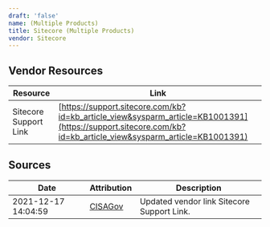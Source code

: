 ```yaml
---
draft: 'false'
name: (Multiple Products)
title: Sitecore (Multiple Products)
vendor: Sitecore
---
```


## Vendor Resources
| Resource | Link |
| --- | --- |
| Sitecore Support Link | [https://support.sitecore.com/kb?id=kb_article_view&sysparm_article=KB1001391](https://support.sitecore.com/kb?id=kb_article_view&sysparm_article=KB1001391) |



## Sources
| Date | Attribution | Description |
| --- | --- | --- |
| 2021-12-17 14:04:59 | [CISAGov](https://raw.githubusercontent.com/cisagov/log4j-affected-db/develop/README.md) | Updated vendor link Sitecore Support Link.  |
